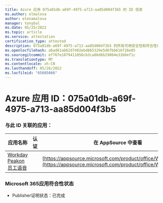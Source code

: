 ```yaml
---
title: Azure 应用 075a01db-a69f-4975-a713-aa85d004f3b5 的 ID 信息
ms.author: elmalova
author: elenamalova
manager: tonybal
ms.date: 05/25/2022
ms.topic: article
ms.service: attestation
certification_type: attested
description: 075a01db-a69f-4975-a713-aa85d004f3b5 的所有可用安全性和符合性信息。
ms.openlocfilehash: a6ad61ab62d7402ebd865329e5d6fbb616f26e05
ms.sourcegitcommit: ef767e1079411056cb3ca86d6b29084e31b0ef1c
ms.translationtype: MT
ms.contentlocale: zh-CN
ms.lasthandoff: 05/26/2022
ms.locfileid: "65685666"
---
```

# <a name="azure-app-id-075a01db-a69f-4975-a713-aa85d004f3b5"></a>Azure 应用 ID：075a01db-a69f-4975-a713-aa85d004f3b5


### <a name="apps-associated-with-this-id"></a>与此 ID 关联的应用：
| **应用名称** | **认证** | **在 AppSource 中查看** |
|--------------|---------------|-----------------------|
| [Workday Peakon 员工语音](../forward/WA200003453.md) |  | [https://appsource.microsoft.com/product/office/WA200003453](https://appsource.microsoft.com/product/office/WA200003453) |

### <a name="microsoft-365-app-compliance-status"></a>Microsoft 365应用符合性状态
- Publisher证明状态：已完成
